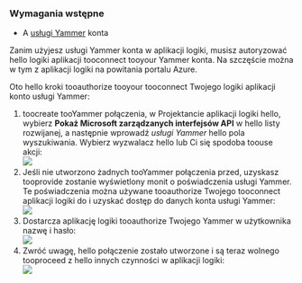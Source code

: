 ### <a name="prerequisites"></a>Wymagania wstępne
* A [usługi Yammer](https://www.yammer.com/) konta 

Zanim użyjesz usługi Yammer konta w aplikacji logiki, musisz autoryzować hello logiki aplikacji tooconnect tooyour Yammer konta. Na szczęście można w tym z aplikacji logiki na powitania portalu Azure. 

Oto hello kroki tooauthorize tooyour tooconnect Twojego logiki aplikacji konto usługi Yammer:

1. toocreate tooYammer połączenia, w Projektancie aplikacji logiki hello, wybierz **Pokaż Microsoft zarządzanych interfejsów API** w hello listy rozwijanej, a następnie wprowadź *usługi Yammer* hello pola wyszukiwania. Wybierz wyzwalacz hello lub Ci się spodoba toouse akcji:  
   ![](./media/connectors-create-api-yammer/yammer-1.png)
2. Jeśli nie utworzono żadnych tooYammer połączenia przed, uzyskasz tooprovide zostanie wyświetlony monit o poświadczenia usługi Yammer. Te poświadczenia można używane tooauthorize Twojego tooconnect aplikacji logiki do i uzyskać dostęp do danych konta usługi Yammer:  
   ![](./media/connectors-create-api-yammer/yammer-2.png)
3. Dostarcza aplikację logiki tooauthorize Twojego Yammer w użytkownika nazwę i hasło:  
   ![](./media/connectors-create-api-yammer/yammer-3.png)   
4. Zwróć uwagę, hello połączenie zostało utworzone i są teraz wolnego tooproceed z hello innych czynności w aplikacji logiki:  
   ![](./media/connectors-create-api-yammer/yammer-4.png)   

